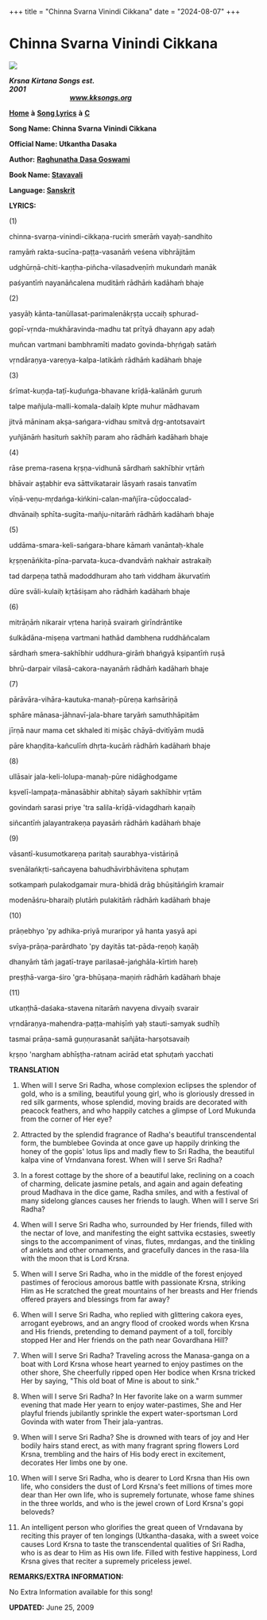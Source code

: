 +++
title = "Chinna Svarna Vinindi Cikkana"
date = "2024-08-07"
+++

# Chinna Svarna Vinindi Cikkana
**[![](http://kksongs.org/image_files/image002.jpg)](http://kksongs.org/)**

**_Krsna_** **_Kirtana Songs est. 2001_**                                                                                                                                                      **_www.kksongs.org_**

**[Home](http://kksongs.org/)** **à** **[Song Lyrics](http://kksongs.org/lyrics.html)** **à** **[C](http://kksongs.org/songs/song_c.html)**

**Song Name: Chinna Svarna Vinindi Cikkana**

**Official Name: Utkantha Dasaka**

**Author:** [**Raghunatha** **Dasa Goswami**](http://kksongs.org/authors/list/raghunatha.html)

**Book Name: [Stavavali](http://kksongs.org/authors/stavavali.html)**

**Language: [Sanskrit](http://kksongs.org/language/list/sanskrit.html)**

**LYRICS:**

(1)

chinna-svarṇa-vinindi-cikkaṇa-ruciḿ smerāḿ vayaḥ-sandhito

ramyāḿ rakta-sucīna-paṭṭa-vasanāḿ veśena vibhrājitām

udghūrṇā-chiti-kaṇṭha-piñcha-vilasadveṇīḿ mukundaḿ manāk

paśyantīḿ nayanāñcalena muditāḿ rādhāḿ kadāhaḿ bhaje

(2)

yasyāḥ kānta-tanūllasat-parimalenākṛṣṭa uccaiḥ sphurad\-

gopī-vṛnda-mukhāravinda-madhu tat prītyā dhayann apy adaḥ

muñcan vartmani bambhramīti madato govinda-bhṛńgaḥ satāḿ

vṛndāraṇya-vareṇya-kalpa-latikāḿ rādhāḿ kadāhaḿ bhaje

(3)

śrīmat-kuṇḍa-taṭī-kuḍuńga-bhavane krīḍā-kalānāḿ guruḿ

talpe mañjula-malli-komala-dalaiḥ klpte muhur mādhavam

jitvā māninam akṣa-sańgara-vidhau smitvā dṛg-antotsavairt

yuñjānāḿ hasituḿ sakhīḥ param aho rādhāḿ kadāhaḿ bhaje

(4)

rāse prema-rasena kṛṣṇa-vidhunā sārdhaḿ sakhībhir vṛtāḿ

bhāvair aṣṭabhir eva sāttvikatarair lāsyaḿ rasais tanvatīm

vīṇā-veṇu-mṛdańga-kińkini-calan-mañjīra-cūḍoccalad\-

dhvānaiḥ sphīta-sugīta-mañju-nitarāḿ rādhāḿ kadāhaḿ bhaje

(5)

uddāma-smara-keli-sańgara-bhare kāmaḿ vanāntaḥ-khale

kṛṣṇenāńkita-pīna-parvata-kuca-dvandvāḿ nakhair astrakaiḥ

tad darpeṇa tathā madoddhuram aho taḿ viddham ākurvatīḿ

dūre svāli-kulaiḥ kṛtāśiṣam aho rādhāḿ kadāhaḿ bhaje

(6)

mitrāṇāḿ nikarair vṛtena hariṇā svairaḿ girīndrāntike

śulkādāna-miṣeṇa vartmani hathād dambhena ruddhāñcalam

sārdhaḿ smera-sakhībhir uddhura-girāḿ bhańgyā kṣipantīḿ ruṣā

bhrū-darpair vilasā-cakora-nayanāḿ rādhāḿ kadāhaḿ bhaje

(7)

pārāvāra-vihāra-kautuka-manaḥ-pūreṇa kaḿsāriṇā

sphāre mānasa-jāhnavī-jala-bhare taryāḿ samuthhāpitām

jīrṇā naur mama cet skhaled iti miṣāc chāyā-dvitīyām mudā

pāre khaṇḍita-kañculīḿ dhṛta-kucāḿ rādhāḿ kadāhaḿ bhaje

(8)

ullāsair jala-keli-lolupa-manaḥ-pūre nidāghodgame

kṣvelī-lampaṭa-mānasābhir abhitaḥ sāyaḿ sakhībhir vṛtām

govindaḿ sarasi priye 'tra salila-krīḍā-vidagdhaḿ kaṇaiḥ

siñcantīḿ jalayantrakeṇa payasāḿ rādhāḿ kadāhaḿ bhaje

(9)

vāsantī-kusumotkareṇa paritaḥ saurabhya-vistāriṇā

svenālańkṛti-sañcayena bahudhāvirbhāvitena sphuṭam

sotkampaḿ pulakodgamair mura-bhidā drāg bhūṣitāńgīḿ kramair

modenāśru-bharaiḥ plutāḿ pulakitāḿ rādhāḿ kadāhaḿ bhaje

(10)

prāṇebhyo 'py adhika-priyā muraripor yā hanta yasyā api

svīya-prāṇa-parārdhato 'py dayitās tat-pāda-reṇoḥ kaṇāḥ

dhanyāḿ tāḿ jagatī-traye parilasaê-jańghāla-kīrtiḿ hareḥ

preṣṭhā-varga-śiro 'gra-bhūṣaṇa-maṇiḿ rādhāḿ kadāhaḿ bhaje

(11)

utkaṇṭhā-daśaka-stavena nitarāḿ navyena divyaiḥ svarair

vṛndāraṇya-mahendra-paṭṭa-mahiṣīḿ yaḥ stauti-samyak sudhīḥ

tasmai prāṇa-samā guṇṇurasanāt sañjāta-harṣotsavaiḥ

kṛṣṇo 'nargham abhīṣṭha-ratnam acirād etat sphuṭaḿ yacchati

**TRANSLATION**

1) When will I serve Sri Radha, whose complexion eclipses the splendor of gold, who is a smiling, beautiful young girl, who is gloriously dressed in red silk garments, whose splendid, moving braids are decorated with peacock feathers, and who happily catches a glimpse of Lord Mukunda from the corner of Her eye?

2) Attracted by the splendid fragrance of Radha's beautiful transcendental form, the bumblebee Govinda at once gave up happily drinking the honey of the gopis' lotus lips and madly flew to Sri Radha, the beautiful kalpa vine of Vrndanvana forest. When will I serve Sri Radha?

3) In a forest cottage by the shore of a beautiful lake, reclining on a coach of charming, delicate jasmine petals, and again and again defeating proud Madhava in the dice game, Radha smiles, and with a festival of many sidelong glances causes her friends to laugh. When will I serve Sri Radha?

4) When will I serve Sri Radha who, surrounded by Her friends, filled with the nectar of love, and manifesting the eight sattvika ecstasies, sweetly sings to the accompaniment of vinas, flutes, mrdangas, and the tinkling of anklets and other ornaments, and gracefully dances in the rasa-lila with the moon that is Lord Krsna.

5) When will I serve Sri Radha, who in the middle of the forest enjoyed pastimes of ferocious amorous battle with passionate Krsna, striking Him as He scratched the great mountains of her breasts and Her friends offered prayers and blessings from far away?

6) When will I serve Sri Radha, who replied with glittering cakora eyes, arrogant eyebrows, and an angry flood of crooked words when Krsna and His friends, pretending to demand payment of a toll, forcibly stopped Her and Her friends on the path near Govardhana Hill?

7) When will I serve Sri Radha? Traveling across the Manasa-ganga on a boat with Lord Krsna whose heart yearned to enjoy pastimes on the other shore, She cheerfully ripped open Her bodice when Krsna tricked Her by saying, "This old boat of Mine is about to sink."

8) When will I serve Sri Radha? In Her favorite lake on a warm summer evening that made Her yearn to enjoy water-pastimes, She and Her playful friends jubilantly sprinkle the expert water-sportsman Lord Govinda with water from Their jala-yantras.

9) When will I serve Sri Radha? She is drowned with tears of joy and Her bodily hairs stand erect, as with many fragrant spring flowers Lord Krsna, trembling and the hairs of His body erect in excitement, decorates Her limbs one by one.

10) When will I serve Sri Radha, who is dearer to Lord Krsna than His own life, who considers the dust of Lord Krsna's feet millions of times more dear than Her own life, who is supremely fortunate, whose fame shines in the three worlds, and who is the jewel crown of Lord Krsna's gopi beloveds?

11) An intelligent person who glorifies the great queen of Vrndavana by reciting this prayer of ten longings (Utkantha-dasaka, with a sweet voice causes Lord Krsna to taste the transcendental qualities of Sri Radha, who is as dear to Him as His own life. Filled with festive happiness, Lord Krsna gives that reciter a supremely priceless jewel.

**REMARKS/EXTRA INFORMATION:**

No Extra Information available for this song!

**UPDATED:** June 25, 2009